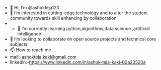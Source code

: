 - 👋 Hi, I’m @ashokteja123
- 👀 I’m interested in cutting-edge technology and to alter the student community towards skill enhancing by collaboration
- - 🌱 I’m currently learning python,algorithms,data science ,artificial intelligence
- 💞️ I’m looking to collaborate on open source projects and technical core subjects
- 📫 How to reach me ...
- mail:-ashokteja.kaki@gmail.com
- linkedin:-https://www.linkedin.com/in/ashok-teja-kaki-02a23520a

<!---
ashokteja123/ashokteja123 is a ✨ special ✨ repository because its `README.md` (this file) appears on your GitHub profile.
You can click the Preview link to take a look at your changes.
--->
